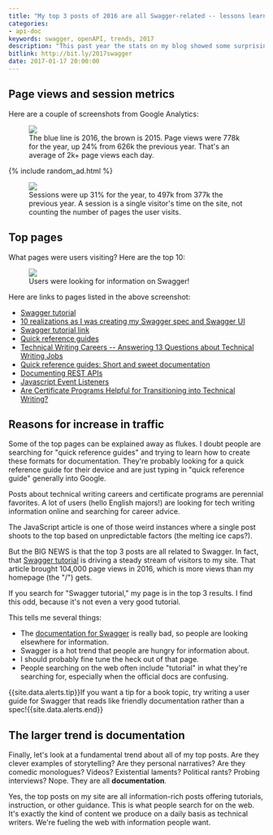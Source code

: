 ```yaml
---
title: "My top 3 posts of 2016 are all Swagger-related -- lessons learned from 2016 analytics"
categories:
- api-doc
keywords: swagger, openAPI, trends, 2017
description: "This past year the stats on my blog showed some surprising results. From about mid-2016 on through the present, there was a notably upward trend in page views. I attribute the upward trend primarily to some posts on Swagger. The larger trend is that all top posts on my site could be classified as documentation content."
bitlink: http://bit.ly/2017swagger
date: 2017-01-17 20:00:00
---
```


## Page views and session metrics

Here are a couple of screenshots from Google Analytics:

<figure><img src="https://s3.us-west-1.wasabisys.com/idbwmedia.com/images/trends2017.png"/><figcaption>The blue line is 2016, the brown is 2015. Page views were 778k for the year, up 24% from 626k the previous year. That's an average of 2k+ page views each day.</figcaption></figure>

{% include random_ad.html %}

<figure><img src="https://s3.us-west-1.wasabisys.com/idbwmedia.com/images/sessions2017.png"/><figcaption>Sessions were up 31% for the year, to 497k from 377k the previous year. A session is a single visitor's time on the site, not counting the number of pages the user visits.</figcaption></figure>

## Top pages

What pages were users visiting? Here are the top 10:

<figure><img src="https://s3.us-west-1.wasabisys.com/idbwmedia.com/images/2017toppages.png" style="max-width: 500px;"/><figcaption>Users were looking for information on Swagger!</figcaption></figure>

Here are links to pages listed in the above screenshot:

* [Swagger tutorial](https://idratherbewriting.com/learnapidoc/pubapis_swagger.html)
* [10 realizations as I was creating my Swagger spec and Swagger UI](https://idratherbewriting.com/2015/12/10/ten-realizations-using-swagger-and-swagger-ui/)
* [Swagger tutorial link](https://idratherbewriting.com/2015/09/14/swagger-tutorial/)
* [Quick reference guides](https://idratherbewriting.com/quickreferenceguides/)
* [Technical Writing Careers -- Answering 13 Questions about Technical Writing Jobs](https://idratherbewriting.com/2008/02/16/technical-writing-careers-answering-13-questions-about-technical-writing-jobs/)
* [Quick reference guides: Short and sweet documentation](https://idratherbewriting.com/2009/04/10/quick-reference-guides-short-and-sweet-documentation/)
* [Documenting REST APIs](https://idratherbewriting.com/learnapidoc/)
* [Javascript Event Listeners](https://idratherbewriting.com/events-and-listeners-javascript/)
* [Are Certificate Programs Helpful for Transitioning into Technical Writing?](https://idratherbewriting.com/2011/01/06/certificate-programs-helpful-when-transitioning-into-technical-writing-collaborative-post/)

## Reasons for increase in traffic

Some of the top pages can be explained away as flukes. I doubt people are searching for "quick reference guides" and trying to learn how to create these formats for documentation. They're probably looking for a quick reference guide for their device and are just typing in "quick reference guide" generally into Google.

Posts about technical writing careers and certificate programs are perennial favorites. A lot of users (hello English majors!) are looking for tech writing information online and searching for career advice.

The JavaScript article is one of those weird instances where a single post shoots to the top based on unpredictable factors (the melting ice caps?).

But the BIG NEWS is that the top 3 posts are all related to Swagger. In fact, that [Swagger tutorial](https://idratherbewriting.com/learnapidoc/pubapis_swagger.html) is driving a steady stream of visitors to my site. That article brought 104,000 page views in 2016, which is more views than my homepage (the "/") gets.

If you search for "Swagger tutorial," my page is in the top 3 results. I find this odd, because it's not even a very good tutorial.

This tells me several things:

* The [documentation for Swagger](https://github.com/OAI/OpenAPI-Specification/blob/master/versions/2.0.md) is really bad, so people are looking elsewhere for information.
* Swagger is a hot trend that people are hungry for information about.
* I should probably fine tune the heck out of that page.
* People searching on the web often include "tutorial" in what they're searching for, especially when the official docs are confusing.

{{site.data.alerts.tip}}If you want a tip for a book topic, try writing a user guide for Swagger that reads like friendly documentation rather than a spec!{{site.data.alerts.end}}

## The larger trend is documentation

Finally, let's look at a fundamental trend about all of my top posts. Are they clever examples of storytelling? Are they personal narratives? Are they comedic monologues? Videos? Existential laments? Political rants? Probing interviews? Nope. They are all **documentation**.

Yes, the top posts on my site are all information-rich posts offering tutorials, instruction, or other guidance. This is what people search for on the web. It's exactly the kind of content we produce on a daily basis as technical writers. We're fueling the web with information people want.
